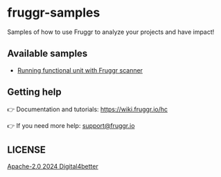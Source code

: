 # fruggr-samples
Samples of how to use Fruggr to analyze your projects and have impact!

## Available samples

- [Running functional unit with Fruggr scanner](functional-units/fruggr-scanner)

## Getting help

👉 Documentation and tutorials: https://wiki.fruggr.io/hc

👉 If you need more help: support@fruggr.io

## LICENSE

[Apache-2.0 2024 Digital4better](LICENSE)
